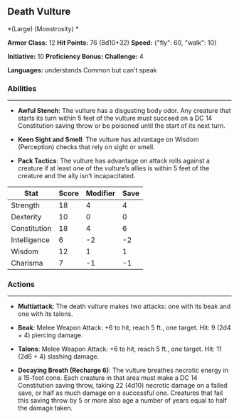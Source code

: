 ## Death Vulture
*(Large) (Monstrosity) *

**Armor Class:** 12
**Hit Points:** 76 (8d10+32)
**Speed:** {"fly": 60, "walk": 10}

**Initiative:** 10
**Proficiency Bonus:**
**Challenge:** 4

**Languages:** understands Common but can’t speak

### Abilities
 --- 
- **Awful Stench**: The vulture has a disgusting body odor. Any creature that starts its turn within 5 feet of the vulture must succeed on a DC 14 Constitution saving throw or be poisoned until the start of its next turn.

- **Keen Sight and Smell**: The vulture has advantage on Wisdom (Perception) checks that rely on sight or smell.

- **Pack Tactics**: The vulture has advantage on attack rolls against a creature if at least one of the vulture’s allies is within 5 feet of the creature and the ally isn’t incapacitated.



| Stat | Score | Modifier | Save |
| ---- | ---- | ---- | ---- |
| Strength | 18 | 4 | 4 |
| Dexterity | 10 | 0 | 0 |
| Constitution | 18 | 4 | 6 |
| Intelligence | 6 | -2 | -2 |
| Wisdom | 12 | 1 | 1 |
| Charisma | 7 | -1 | -1 |

### Actions
 --- 
- **Multiattack**: The death vulture makes two attacks: one with its beak and one with its talons.

- **Beak**: Melee Weapon Attack: +6 to hit, reach 5 ft., one target. Hit: 9 (2d4 + 4) piercing damage.

- **Talons**: Melee Weapon Attack: +6 to hit, reach 5 ft., one target. Hit: 11 (2d6 + 4) slashing damage.

- **Decaying Breath (Recharge 6)**: The vulture breathes necrotic energy in a 15-foot cone. Each creature in that area must make a DC 14 Constitution saving throw, taking 22 (4d10) necrotic damage on a failed save, or half as much damage on a successful one. Creatures that fail this saving throw by 5 or more also age a number of years equal to half the damage taken.

